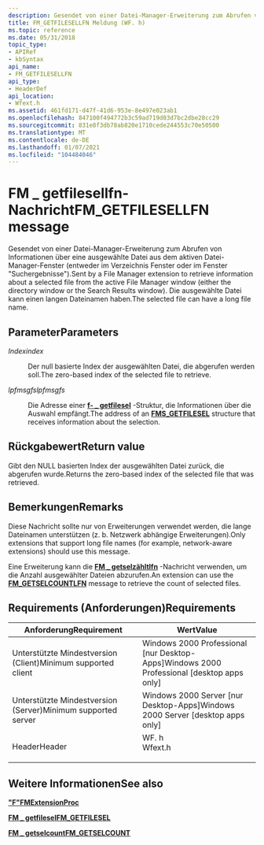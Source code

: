 ```yaml
---
description: Gesendet von einer Datei-Manager-Erweiterung zum Abrufen von Informationen über eine ausgewählte Datei aus dem aktiven Datei-Manager-Fenster (entweder im Verzeichnis Fenster oder im Fenster "Suchergebnisse"). Die ausgewählte Datei kann einen langen Dateinamen haben.
title: FM_GETFILESELLFN Meldung (WF. h)
ms.topic: reference
ms.date: 05/31/2018
topic_type:
- APIRef
- kbSyntax
api_name:
- FM_GETFILESELLFN
api_type:
- HeaderDef
api_location:
- Wfext.h
ms.assetid: 461fd171-d47f-41d6-953e-8e497e023ab1
ms.openlocfilehash: 847100f494772b3c59ad719d03d7bc2dbe28cc29
ms.sourcegitcommit: 831e8f3db78ab820e1710cede244553c70e50500
ms.translationtype: MT
ms.contentlocale: de-DE
ms.lasthandoff: 01/07/2021
ms.locfileid: "104484046"
---
```

# <a name="fm_getfilesellfn-message"></a><span data-ttu-id="aca47-104">FM \_ getfilesellfn-Nachricht</span><span class="sxs-lookup"><span data-stu-id="aca47-104">FM\_GETFILESELLFN message</span></span>

<span data-ttu-id="aca47-105">Gesendet von einer Datei-Manager-Erweiterung zum Abrufen von Informationen über eine ausgewählte Datei aus dem aktiven Datei-Manager-Fenster (entweder im Verzeichnis Fenster oder im Fenster "Suchergebnisse").</span><span class="sxs-lookup"><span data-stu-id="aca47-105">Sent by a File Manager extension to retrieve information about a selected file from the active File Manager window (either the directory window or the Search Results window).</span></span> <span data-ttu-id="aca47-106">Die ausgewählte Datei kann einen langen Dateinamen haben.</span><span class="sxs-lookup"><span data-stu-id="aca47-106">The selected file can have a long file name.</span></span>

## <a name="parameters"></a><span data-ttu-id="aca47-107">Parameter</span><span class="sxs-lookup"><span data-stu-id="aca47-107">Parameters</span></span>

<dl> <dt>

<span data-ttu-id="aca47-108">*Index*</span><span class="sxs-lookup"><span data-stu-id="aca47-108">*index*</span></span> 
</dt> <dd>

<span data-ttu-id="aca47-109">Der null basierte Index der ausgewählten Datei, die abgerufen werden soll.</span><span class="sxs-lookup"><span data-stu-id="aca47-109">The zero-based index of the selected file to retrieve.</span></span>

</dd> <dt>

<span data-ttu-id="aca47-110">*lpfmsgfs*</span><span class="sxs-lookup"><span data-stu-id="aca47-110">*lpfmsgfs*</span></span> 
</dt> <dd>

<span data-ttu-id="aca47-111">Die Adresse einer [**f- \_ getfilesel**](fms-getfilesel.md) -Struktur, die Informationen über die Auswahl empfängt.</span><span class="sxs-lookup"><span data-stu-id="aca47-111">The address of an [**FMS\_GETFILESEL**](fms-getfilesel.md) structure that receives information about the selection.</span></span>

</dd> </dl>

## <a name="return-value"></a><span data-ttu-id="aca47-112">Rückgabewert</span><span class="sxs-lookup"><span data-stu-id="aca47-112">Return value</span></span>

<span data-ttu-id="aca47-113">Gibt den NULL basierten Index der ausgewählten Datei zurück, die abgerufen wurde.</span><span class="sxs-lookup"><span data-stu-id="aca47-113">Returns the zero-based index of the selected file that was retrieved.</span></span>

## <a name="remarks"></a><span data-ttu-id="aca47-114">Bemerkungen</span><span class="sxs-lookup"><span data-stu-id="aca47-114">Remarks</span></span>

<span data-ttu-id="aca47-115">Diese Nachricht sollte nur von Erweiterungen verwendet werden, die lange Dateinamen unterstützen (z. b. Netzwerk abhängige Erweiterungen).</span><span class="sxs-lookup"><span data-stu-id="aca47-115">Only extensions that support long file names (for example, network-aware extensions) should use this message.</span></span>

<span data-ttu-id="aca47-116">Eine Erweiterung kann die [**FM \_ getselzähltlfn**](fm-getselcountlfn.md) -Nachricht verwenden, um die Anzahl ausgewählter Dateien abzurufen.</span><span class="sxs-lookup"><span data-stu-id="aca47-116">An extension can use the [**FM\_GETSELCOUNTLFN**](fm-getselcountlfn.md) message to retrieve the count of selected files.</span></span>

## <a name="requirements"></a><span data-ttu-id="aca47-117">Requirements (Anforderungen)</span><span class="sxs-lookup"><span data-stu-id="aca47-117">Requirements</span></span>



| <span data-ttu-id="aca47-118">Anforderung</span><span class="sxs-lookup"><span data-stu-id="aca47-118">Requirement</span></span> | <span data-ttu-id="aca47-119">Wert</span><span class="sxs-lookup"><span data-stu-id="aca47-119">Value</span></span> |
|-------------------------------------|------------------------------------------------------------------------------------|
| <span data-ttu-id="aca47-120">Unterstützte Mindestversion (Client)</span><span class="sxs-lookup"><span data-stu-id="aca47-120">Minimum supported client</span></span><br/> | <span data-ttu-id="aca47-121">Windows 2000 Professional \[nur Desktop-Apps\]</span><span class="sxs-lookup"><span data-stu-id="aca47-121">Windows 2000 Professional \[desktop apps only\]</span></span><br/>                         |
| <span data-ttu-id="aca47-122">Unterstützte Mindestversion (Server)</span><span class="sxs-lookup"><span data-stu-id="aca47-122">Minimum supported server</span></span><br/> | <span data-ttu-id="aca47-123">Windows 2000 Server \[nur Desktop-Apps\]</span><span class="sxs-lookup"><span data-stu-id="aca47-123">Windows 2000 Server \[desktop apps only\]</span></span><br/>                               |
| <span data-ttu-id="aca47-124">Header</span><span class="sxs-lookup"><span data-stu-id="aca47-124">Header</span></span><br/>                   | <dl> <span data-ttu-id="aca47-125"><dt>WF. h</dt></span><span class="sxs-lookup"><span data-stu-id="aca47-125"><dt>Wfext.h</dt></span></span> </dl> |



## <a name="see-also"></a><span data-ttu-id="aca47-126">Weitere Informationen</span><span class="sxs-lookup"><span data-stu-id="aca47-126">See also</span></span>

<dl> <dt>

[<span data-ttu-id="aca47-127">**"F"**</span><span class="sxs-lookup"><span data-stu-id="aca47-127">**FMExtensionProc**</span></span>](fmextensionproc.md)
</dt> <dt>

[<span data-ttu-id="aca47-128">**FM \_ getfilesel**</span><span class="sxs-lookup"><span data-stu-id="aca47-128">**FM\_GETFILESEL**</span></span>](fm-getfilesel.md)
</dt> <dt>

[<span data-ttu-id="aca47-129">**FM \_ getselcount**</span><span class="sxs-lookup"><span data-stu-id="aca47-129">**FM\_GETSELCOUNT**</span></span>](fm-getselcount.md)
</dt> </dl>

 

 




